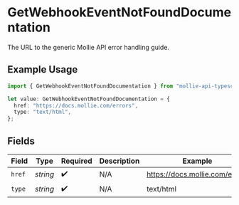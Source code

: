 # GetWebhookEventNotFoundDocumentation

The URL to the generic Mollie API error handling guide.

## Example Usage

```typescript
import { GetWebhookEventNotFoundDocumentation } from "mollie-api-typescript/models/operations";

let value: GetWebhookEventNotFoundDocumentation = {
  href: "https://docs.mollie.com/errors",
  type: "text/html",
};
```

## Fields

| Field                          | Type                           | Required                       | Description                    | Example                        |
| ------------------------------ | ------------------------------ | ------------------------------ | ------------------------------ | ------------------------------ |
| `href`                         | *string*                       | :heavy_check_mark:             | N/A                            | https://docs.mollie.com/errors |
| `type`                         | *string*                       | :heavy_check_mark:             | N/A                            | text/html                      |